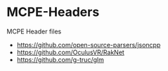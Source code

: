 # MCPE-Headers
MCPE Header files

- https://github.com/open-source-parsers/jsoncpp
- https://github.com/OculusVR/RakNet
- https://github.com/g-truc/glm
